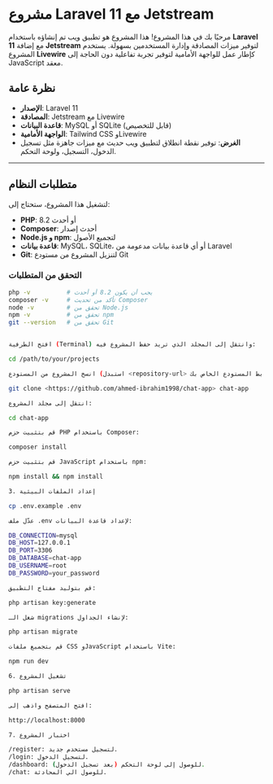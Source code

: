# مشروع Laravel 11 مع Jetstream

مرحبًا بك في هذا المشروع! هذا المشروع هو تطبيق ويب تم إنشاؤه باستخدام **Laravel 11** مع إضافة **Jetstream** لتوفير ميزات المصادقة وإدارة المستخدمين بسهولة. يستخدم المشروع **Livewire** كإطار عمل للواجهة الأمامية لتوفير تجربة تفاعلية دون الحاجة إلى JavaScript معقد.

## نظرة عامة
- **الإصدار**: Laravel 11
- **المصادقة**: Jetstream مع Livewire
- **قاعدة البيانات**: MySQL أو SQLite (قابل للتخصيص)
- **الواجهة الأمامية**: Tailwind CSS وLivewire
- **الغرض**: توفير نقطة انطلاق لتطبيق ويب حديث مع ميزات جاهزة مثل تسجيل الدخول، التسجيل، ولوحة التحكم.

---

## متطلبات النظام
لتشغيل هذا المشروع، ستحتاج إلى:
- **PHP**: 8.2 أو أحدث
- **Composer**: أحدث إصدار
- **Node.js و npm**: لتجميع الأصول
- **قاعدة بيانات**: MySQL، SQLite، أو أي قاعدة بيانات مدعومة من Laravel
- **Git**: لتنزيل المشروع من مستودع Git

### التحقق من المتطلبات
```bash
php -v          # يجب أن يكون 8.2 أو أحدث
composer -v     # تأكد من تحديث Composer
node -v         # تحقق من Node.js
npm -v          # تحقق من npm
git --version   # تحقق من Git


افتح الطرفية (Terminal) وانتقل إلى المجلد الذي تريد حفظ المشروع فيه:

cd /path/to/your/projects

انسخ المشروع من المستودع (استبدل <repository-url> برابط المستودع الخاص بك):

git clone <https://github.com/ahmed-ibrahim1998/chat-app> chat-app

انتقل إلى مجلد المشروع:

cd chat-app

قم بتثبيت حزم PHP باستخدام Composer:

composer install

قم بتثبيت حزم JavaScript باستخدام npm:

npm install && npm install

3. إعداد الملفات البيئية

cp .env.example .env

عدّل ملف .env لإعداد قاعدة البيانات:

DB_CONNECTION=mysql
DB_HOST=127.0.0.1
DB_PORT=3306
DB_DATABASE=chat-app
DB_USERNAME=root
DB_PASSWORD=your_password

قم بتوليد مفتاح التطبيق:

php artisan key:generate

شغل الـ migrations لإنشاء الجداول:

php artisan migrate

قم بتجميع ملفات CSS وJavaScript باستخدام Vite:

npm run dev

6. تشغيل المشروع

php artisan serve

افتح المتصفح واذهب إلى:

http://localhost:8000

7. اختبار المشروع

/register: لتسجيل مستخدم جديد.
/login: لتسجيل الدخول.
/dashboard: للوصول إلى لوحة التحكم (بعد تسجيل الدخول).
/chat: للوصول الي المحادثة.
